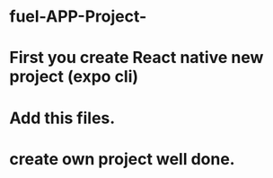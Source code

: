 # fuel-APP-Project-
# First you create React native new project (expo cli)
# Add this files.
# create own project well done.
